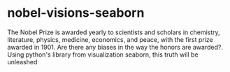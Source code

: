 # nobel-visions-seaborn
The Nobel Prize is awarded yearly to scientists and scholars in chemistry, literature, physics, medicine, economics, and peace, with the first prize awarded in 1901. Are there any biases in the way the honors are awarded?. Using python's library from visualization seaborn, this truth will be unleashed

